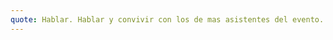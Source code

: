 ```yaml
---
quote: Hablar. Hablar y convivir con los de mas asistentes del evento. El interactuar y generar nuevos contactos dentro del evento de todas las distintas ramas y/o tierras del evento lo considero una de las principales cos que hacer en el evento, es simplemente invaluable.	
---
```


